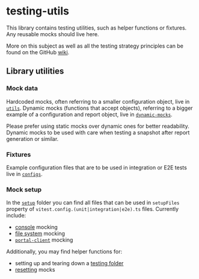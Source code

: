 # testing-utils

This library contains testing utilities, such as helper functions or fixtures.
Any reusable mocks should live here.

More on this subject as well as all the testing strategy principles can be found on the GitHub [wiki](https://github.com/code-pushup/cli/wiki/Testing-Strategy#testing-utilities).

## Library utilities

### Mock data

Hardcoded mocks, often referring to a smaller configuration object, live in [`utils`](./src/lib/utils/).
Dynamic mocks (functions that accept objects), referring to a bigger example of a configuration and report object, live in [`dynamic-mocks`](./src/lib/utils/dynamic-mocks/).

Please prefer using static mocks over dynamic ones for better readability. Dynamic mocks to be used with care when testing a snapshot after report generation or similar.

### Fixtures

Example configuration files that are to be used in integration or E2E tests live in [`configs`](./src//lib/fixtures/configs/).

### Mock setup

In the [`setup`](./src/lib/setup/) folder you can find all files that can be used in `setupFiles` property of `vitest.config.(unit|integration|e2e).ts` files. Currently include:

- [console](./src/lib/setup/console.mock.ts) mocking
- [file system](./src/lib/setup/fs.mock.ts) mocking
- [`portal-client`](./src/lib/setup/portal-client.mock.ts) mocking

Additionally, you may find helper functions for:

- setting up and tearing down a [testing folder](./src/lib/setup/test-folder.setup.ts)
- [resetting](./src/lib/setup/reset.mocks.ts) mocks
